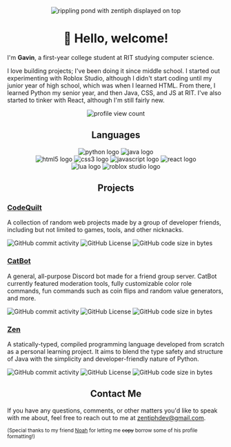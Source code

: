 <p align="center">
  <img src="https://github.com/user-attachments/assets/3391eeeb-861e-468e-8a02-797d03a8d485" alt="rippling pond with zentiph displayed on top">
</p>


<h1 align="center">👋 Hello, welcome!</h1>

I'm **Gavin**, a first-year college student at RIT studying computer science.

I love building projects; I've been doing it since middle school. I started out experimenting with Roblox Studio, although I didn't start coding until my junior year of high school, which was when I learned HTML. From there, I learned Python my senior year, and then Java, CSS, and JS at RIT. I've also started to tinker with React, although I'm still fairly new.

<p align="center">
  <img src="https://komarev.com/ghpvc/?username=zentiph&style=flat-square&color=6c0ffe" alt="profile view count">
</p>


<h2 align="center">Languages</h2>

<p align="center">
  <img src="https://img.shields.io/badge/python-0f0f0f?style=for-the-badge&logo=python" alt="python logo"/>
  <img src="https://img.shields.io/badge/java-0f0f0f?style=for-the-badge&logo=openjdk" alt="java logo"/>
  <br/>
  <img src="https://img.shields.io/badge/html5-0f0f0f?style=for-the-badge&logo=html5" alt="html5 logo"/>
  <img src="https://img.shields.io/badge/css3-0f0f0f?style=for-the-badge&logo=css" alt="css3 logo"/>
  <img src="https://img.shields.io/badge/javascript-0f0f0f?style=for-the-badge&logo=javascript" alt="javascript logo"/>
  <img src="https://img.shields.io/badge/react-0f0f0f?style=for-the-badge&logo=react" alt="react logo"/>
  <br/>
  <img src="https://img.shields.io/badge/lua-0f0f0f?style=for-the-badge&logo=lua" alt="lua logo"/>
  <img src="https://img.shields.io/badge/roblox_studio-0f0f0f?style=for-the-badge&logo=robloxstudio" alt="roblox studio logo"/>
</p>


<h2 align="center">Projects</h2>

### [CodeQuilt](https://github.com/justianisdev/CodeQuilt)
A collection of random web projects made by a group of developer friends, including but not limited to games, tools, and other nicknacks.

![GitHub commit activity](https://img.shields.io/github/commit-activity/m/justianisdev/CodeQuilt?authorFilter=zentiph)
![GitHub License](https://img.shields.io/github/license/justianisdev/codequilt)
![GitHub code size in bytes](https://img.shields.io/github/languages/code-size/justianisdev/codequilt)


### [CatBot](https://github.com/zentiph/CatBot)
A general, all-purpose Discord bot made for a friend group server. CatBot currently featured moderation tools, fully customizable color role commands, fun commands such as coin flips and random value generators, and more.

![GitHub commit activity](https://img.shields.io/github/commit-activity/m/zentiph/catbot?authorFilter=zentiph)
![GitHub License](https://img.shields.io/github/license/zentiph/catbot)
![GitHub code size in bytes](https://img.shields.io/github/languages/code-size/zentiph/catbot)


### [Zen](https://github.com/Zentiph/Zen)
A statically-typed, compiled programming language developed from scratch as a personal learning project. It aims to blend the type safety and structure of Java with the simplicity and developer-friendly nature of Python.

![GitHub commit activity](https://img.shields.io/github/commit-activity/m/zentiph/zen?authorFilter=zentiph)
![GitHub License](https://img.shields.io/github/license/zentiph/zen)
![GitHub code size in bytes](https://img.shields.io/github/languages/code-size/zentiph/zen)


<h2 align="center">Contact Me</h2>

If you have any questions, comments, or other matters you'd like to speak with me about, feel free to reach out to me at [zentiphdev@gmail.com](mailto:zentiphdev@gmail.com).


<sub>(Special thanks to my friend [Noah](https://github.com/gamerjamer43) for letting me ~~copy~~ borrow some of his profile formatting!)</sub>
